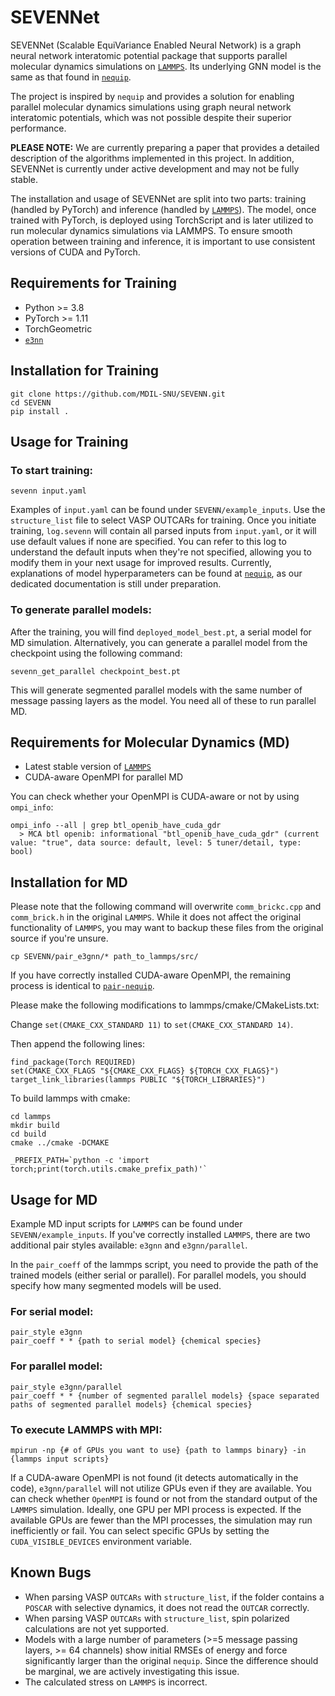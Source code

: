 # SEVENNet

SEVENNet (Scalable EquiVariance Enabled Neural Network) is a graph neural network interatomic potential package that supports parallel molecular dynamics simulations on [`LAMMPS`](https://github.com/lammps/lammps). Its underlying GNN model is the same as that found in [`nequip`](https://github.com/mir-group/nequip). 

The project is inspired by `nequip` and provides a solution for enabling parallel molecular dynamics simulations using graph neural network interatomic potentials, which was not possible despite their superior performance.

**PLEASE NOTE:** We are currently preparing a paper that provides a detailed description of the algorithms implemented in this project. In addition, SEVENNet is currently under active development and may not be fully stable.

The installation and usage of SEVENNet are split into two parts: training (handled by PyTorch) and inference (handled by [`LAMMPS`](https://github.com/lammps/lammps)). The model, once trained with PyTorch, is deployed using TorchScript and is later utilized to run molecular dynamics simulations via LAMMPS. To ensure smooth operation between training and inference, it is important to use consistent versions of CUDA and PyTorch.


## Requirements for Training

* Python >= 3.8
* PyTorch >= 1.11
* TorchGeometric 
* [`e3nn`](https://github.com/e3nn/e3nn)

## Installation for Training

```
git clone https://github.com/MDIL-SNU/SEVENN.git
cd SEVENN
pip install . 
```

## Usage for Training

### To start training:

```
sevenn input.yaml
```

Examples of `input.yaml` can be found under `SEVENN/example_inputs`. Use the `structure_list` file to select VASP OUTCARs for training.
Once you initiate training, `log.sevenn` will contain all parsed inputs from `input.yaml`, or it will use default values if none are specified. You can refer to this log to understand the default inputs when they're not specified, allowing you to modify them in your next usage for improved results. Currently, explanations of model hyperparameters can be found at [`nequip`](https://github.com/mir-group/nequip), as our dedicated documentation is still under preparation.

### To generate parallel models:

After the training, you will find `deployed_model_best.pt`, a serial model for MD simulation. Alternatively, you can generate a parallel model from the checkpoint using the following command:

```
sevenn_get_parallel checkpoint_best.pt
```

This will generate segmented parallel models with the same number of message passing layers as the model. You need all of these to run parallel MD.

## Requirements for Molecular Dynamics (MD)

* Latest stable version of [`LAMMPS`](https://github.com/lammps/lammps)
* CUDA-aware OpenMPI for parallel MD

You can check whether your OpenMPI is CUDA-aware or not by using `ompi_info`:

```
ompi_info --all | grep btl_openib_have_cuda_gdr
  > MCA btl openib: informational "btl_openib_have_cuda_gdr" (current value: "true", data source: default, level: 5 tuner/detail, type: bool)
```

## Installation for MD

Please note that the following command will overwrite `comm_brickc.cpp` and `comm_brick.h` in the original `LAMMPS`. While it does not affect the original functionality of `LAMMPS`, you may want to backup these files from the original source if you're unsure.

```
cp SEVENN/pair_e3gnn/* path_to_lammps/src/
```

If you have correctly installed CUDA-aware OpenMPI, the remaining process is identical to [`pair-nequip`](https://github.com/mir-group/pair_nequip).

Please make the following modifications to lammps/cmake/CMakeLists.txt:

Change `set(CMAKE_CXX_STANDARD 11)` to `set(CMAKE_CXX_STANDARD 14)`.

Then append the following lines:

```
find_package(Torch REQUIRED)
set(CMAKE_CXX_FLAGS "${CMAKE_CXX_FLAGS} ${TORCH_CXX_FLAGS}")
target_link_libraries(lammps PUBLIC "${TORCH_LIBRARIES}")
```

To build lammps with cmake:

```
cd lammps
mkdir build
cd build
cmake ../cmake -DCMAKE

_PREFIX_PATH=`python -c 'import torch;print(torch.utils.cmake_prefix_path)'`
```

## Usage for MD

Example MD input scripts for `LAMMPS` can be found under `SEVENN/example_inputs`. If you've correctly installed `LAMMPS`, there are two additional pair styles available: `e3gnn` and `e3gnn/parallel`.

In the `pair_coeff` of the lammps script, you need to provide the path of the trained models (either serial or parallel). For parallel models, you should specify how many segmented models will be used.

### For serial model:

```
pair_style e3gnn
pair_coeff * * {path to serial model} {chemical species}
```

### For parallel model:

```
pair_style e3gnn/parallel
pair_coeff * * {number of segmented parallel models} {space separated paths of segmented parallel models} {chemical species}
```

### To execute LAMMPS with MPI:

```
mpirun -np {# of GPUs you want to use} {path to lammps binary} -in {lammps input scripts}
```

If a CUDA-aware OpenMPI is not found (it detects automatically in the code), `e3gnn/parallel` will not utilize GPUs even if they are available. You can check whether `OpenMPI` is found or not from the standard output of the `LAMMPS` simulation. Ideally, one GPU per MPI process is expected. If the available GPUs are fewer than the MPI processes, the simulation may run inefficiently or fail. You can select specific GPUs by setting the `CUDA_VISIBLE_DEVICES` environment variable.

## Known Bugs

* When parsing VASP `OUTCARs` with `structure_list`, if the folder contains a `POSCAR` with selective dynamics, it does not read the `OUTCAR` correctly.
* When parsing VASP `OUTCARs` with `structure_list`, spin polarized calculations are not yet supported.
* Models with a large number of parameters (>=5 message passing layers, >= 64 channels) show initial RMSEs of energy and force significantly larger than the original `nequip`. Since the difference should be marginal, we are actively investigating this issue.
* The calculated stress on `LAMMPS` is incorrect.

